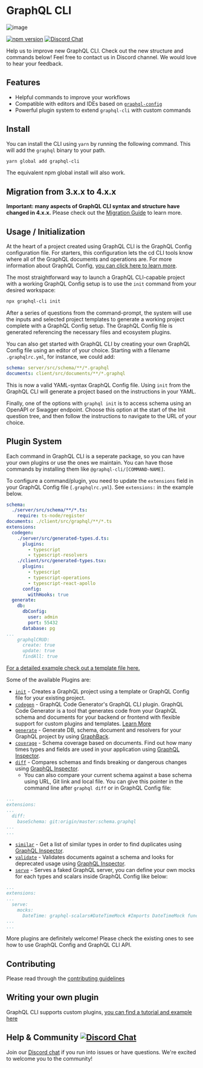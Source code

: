 # GraphQL CLI

![image](https://user-images.githubusercontent.com/20847995/67651234-85bf1500-f916-11e9-90e5-cb3bd0e6a338.png)

[![npm version](http://img.shields.io/npm/v/graphql-cli.svg?style=flat)](https://npmjs.org/package/graphql-cli "View this project on npm") [![Discord Chat](https://img.shields.io/discord/625400653321076807)](https://discord.gg/xud7bH)

Help us to improve new GraphQL CLI. Check out the new structure and commands below!
Feel free to contact us in Discord channel. We would love to hear your feedback.

## Features

- Helpful commands to improve your workflows
- Compatible with editors and IDEs based on [`graphql-config`](https://github.com/kamilkisiela/graphql-config)
- Powerful plugin system to extend `graphql-cli` with custom commands

## Install

You can install the CLI using `yarn` by running the following command. This will add the `graphql` binary to your path.

```sh
yarn global add graphql-cli
```

The equivalent npm global install will also work.

## Migration from 3.x.x to 4.x.x

**Important: many aspects of GraphQL CLI syntax and structure have changed in 4.x.x.** Please check out the [Migration Guide](./docs/MIGRATION.md) to learn more.

## Usage / Initialization

At the heart of a project created using GraphQL CLI is the GraphQL Config configuration file. For starters, this configuration lets the cd CLI tools know where all of the GraphQL documents and operations are. For more information about GraphQL Config, [you can click here to learn more](https://graphql-config.com/docs/introduction).

The most straightforward way to launch a GraphQL CLI-capable project with a working GraphQL Config setup is to use the `init` command from your desired workspace:

```sh
npx graphql-cli init
```

After a series of questions from the command-prompt, the system will use the inputs and selected project templates to generate a working project complete with a GraphQL Config setup. The GraphQL Config file is generated referencing the necessary files and ecosystem plugins.

You can also get started with GraphQL CLI by creating your own GraphQL Config file using an editor of your choice. Starting with a filename `.graphqlrc.yml`, for instance, we could add:

```yml
schema: server/src/schema/**/*.graphql
documents: client/src/documents/**/*.graphql
```

This is now a valid YAML-syntax GraphQL Config file. Using `init` from the GraphQL CLI will generate a project based on the instructions in your YAML.

Finally, one of the options with `graphql init` is to access schema using an OpenAPI or Swagger endpoint. Choose this option at the start of the Init question tree, and then follow the instructions to navigate to the URL of your choice.

## Plugin System

Each command in GraphQL CLI is a seperate package, so you can have your own plugins or use the ones we maintain. You can have those commands by installing them like `@graphql-cli/[COMMAND-NAME]`.

To configure a command/plugin, you need to update the `extensions` field in your GraphQL Config file (`.graphqlrc.yml`). See `extensions:` in the example below.

```yml
schema: 
  ./server/src/schema/**/*.ts:
    require: ts-node/register
documents: ./client/src/graphql/**/*.ts
extensions:
  codegen:
    ./server/src/generated-types.d.ts:
      plugins:
        - typescript
        - typescript-resolvers
    ./client/src/generated-types.tsx:
      plugins:
        - typescript
        - typescript-operations
        - typescript-react-apollo
      config:
        withHooks: true
  generate:
    db:
      dbConfig:
        user: admin
        port: 55432
      database: pg
...
    graphqlCRUD:
      create: true
      update: true
      findAll: true
```

 [For a detailed example check out a template file here.](https://github.com/ardatan/graphql-cli-template/blob/924c6dc880a06abe468c10bea369e249dcb2aa4c/.graphqlrc.yml#L5)

Some of the available Plugins are:

- [`init`](https://github.com/Urigo/graphql-cli/tree/focs/packages/commands/init) - Creates a GraphQL project using a template or GraphQL Config file for your existing project.
- [`codegen`](https://github.com/Urigo/graphql-cli/tree/focs/packages/commands/codegen) - GraphQL Code Generator's GraphQL CLI plugin. GraphQL Code Generator is a tool that generates code from your GraphQL schema and documents for your backend or frontend with flexible support for custom plugins and templates. [Learn More](https://graphql-code-generator.com)
- [`generate`](https://github.com/Urigo/graphql-cli/tree/master/packages/commands/generate) - Generate DB, schema, document and resolvers for your GraphQL project by using [GraphBack](https://graphback.dev).
- [`coverage`](https://github.com/Urigo/graphql-cli/tree/master/packages/commands/coverage) - Schema coverage based on documents. Find out how many times types and fields are used in your application using [GraphQL Inspector](https://graphql-inspector.com/docs/essentials/coverage).
- [`diff`](https://github.com/Urigo/graphql-cli/tree/master/packages/commands/diff) - Compares schemas and finds breaking or dangerous changes using [GraphQL Inspector](https://graphql-inspector.com/docs/essentials/diff).
    - You can also compare your current schema against a base schema using URL, Git link and local file. You can give this pointer in the command line after `graphql diff` or in GraphQL Config file:

```yml
...
extensions:
...
  diff:
    baseSchema: git:origin/master:schema.graphql
...
...
```

- [`similar`](https://github.com/Urigo/graphql-cli/tree/master/packages/commands/similar) - Get a list of similar types in order to find duplicates using [GraphQL Inspector](https://graphql-inspector.com/docs/essentials/similar).
- [`validate`](https://github.com/Urigo/graphql-cli/tree/master/packages/commands/validate) - Validates documents against a schema and looks for deprecated usage using [GraphQL Inspector](https://graphql-inspector.com/docs/essentials/validate).
- [`serve`](https://github.com/Urigo/graphql-cli/tree/master/packages/commands/serve) - Serves a faked GraphQL server, you can define your own mocks for each types and scalars inside GraphQL Config like below:

```yml
...
extensions:
...
  serve:
    mocks:
      DateTime: graphql-scalars#DateTimeMock #Imports DateTimeMock function from graphql-scalars for mocking DateTimeMock
...
...
```

More plugins are definitely welcome! Please check the existing ones to see how to use GraphQL Config and GraphQL CLI API.

## Contributing

Please read through the [contributing guidelines](./CONTRIBUTING.md)

## Writing your own plugin

GraphQL CLI supports custom plugins, [you can find a tutorial and example here](./docs/CUSTOM_EXTENSION.md)

## Help & Community [![Discord Chat](https://img.shields.io/discord/625400653321076807)](https://discord.gg/xud7bH9)

Join our [Discord chat](https://discord.gg/xud7bH9) if you run into issues or have questions. We're excited to welcome you to the community!
